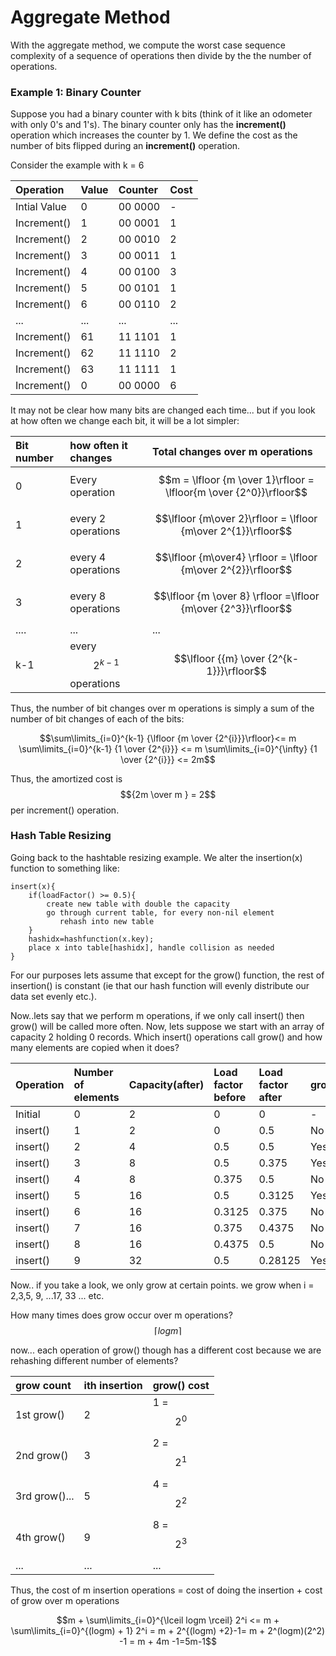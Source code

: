 # Aggregate Method

With the aggregate method, we compute the worst case sequence complexity of a sequence of operations then divide by the the number of operations.

### Example 1: Binary Counter

Suppose you had a binary counter with k bits \(think of it like an odometer with only 0's and 1's\).  The binary counter only has the **increment\(\)** operation which increases the counter by 1.  We define the cost as the number of bits flipped during an **increment\(\)** operation. 

Consider the example with k = 6

| Operation | Value | Counter | Cost |
| :--- | :--- | :--- | :--- |
| Intial Value | 0 | 00 0000 | - |
| Increment\(\) | 1 | 00 0001 | 1 |
| Increment\(\) | 2 | 00 0010 | 2 |
| Increment\(\) | 3 | 00 0011 | 1 |
| Increment\(\) | 4 | 00 0100 | 3 |
| Increment\(\) | 5 | 00 0101 | 1 |
| Increment\(\) | 6 | 00 0110 | 2 |
| ... | ... | ... | ... |
| Increment\(\) | 61 | 11 1101 | 1 |
| Increment\(\) | 62 | 11 1110 | 2 |
| Increment\(\) | 63 | 11 1111 | 1 |
| Increment\(\) | 0 | 00 0000 | 6 |

It may not be clear how many bits are changed each time... but if you look at how often we change each bit, it will be a lot simpler:

| Bit number | how often it changes | Total changes over m operations |
| :--- | :--- | :--- |
| 0 | Every operation | $$m = \lfloor {m \over 1}\rfloor = \lfloor{m \over {2^0}}\rfloor$$ |
| 1 | every 2 operations | $$\lfloor {m\over 2}\rfloor = \lfloor {m\over 2^{1}}\rfloor$$ |
| 2 | every 4 operations | $$\lfloor {m\over4} \rfloor = \lfloor {m\over 2^{2}}\rfloor$$ |
| 3 | every 8 operations | $$\lfloor {m \over 8} \rfloor =\lfloor {m\over {2^3}}\rfloor$$ |
| .... | ... | ... |
| k-1 | every $$2^{k-1}$$operations | $$\lfloor  {{m} \over {2^{k-1}}}\rfloor$$ |

Thus, the number of bit changes over m operations is simply a sum of the number of bit changes of each of the bits:

$$\sum\limits_{i=0}^{k-1} {\lfloor {m \over {2^{i}}}\rfloor}<= m \sum\limits_{i=0}^{k-1} {1 \over {2^{i}}} <= m \sum\limits_{i=0}^{\infty} {1 \over {2^{i}}} <= 2m$$

Thus, the amortized cost is $${2m \over m } = 2$$ per increment\(\) operation.

### Hash Table Resizing

Going back to the hashtable resizing example.  We alter the insertion\(x\) function to something like:

```text
insert(x){
    if(loadFactor() >= 0.5){
        create new table with double the capacity
        go through current table, for every non-nil element
           rehash into new table
    }
    hashidx=hashfunction(x.key);
    place x into table[hashidx], handle collision as needed
}
```

For our purposes lets assume that except for the grow\(\) function, the rest of insertion\(\) is constant \(ie that our hash function will evenly distribute our data set evenly etc.\).  

Now..lets say that we perform m operations, if we only call insert\(\) then grow\(\) will be called more often.  Now, lets suppose we start with an array of capacity 2 holding 0 records.  Which insert\(\) operations call grow\(\) and how many elements are copied when it does?

| Operation | Number of elements | Capacity\(after\) | Load factor before | Load factor after | grow\(\)? |
| :--- | :--- | :--- | :--- | :--- | :--- |
| Initial | 0 | 2 | 0 | 0 | - |
| insert\(\) | 1 | 2 | 0 | 0.5 | No |
| insert\(\) | 2 | 4 | 0.5 | 0.5 | Yes |
| insert\(\)  | 3 | 8 | 0.5 | 0.375 | Yes |
| insert\(\) | 4 | 8 | 0.375 | 0.5 | No |
| insert\(\) | 5 | 16 | 0.5 | 0.3125 | Yes |
| insert\(\)  | 6 | 16 | 0.3125 | 0.375 | No |
| insert\(\)  | 7 | 16 | 0.375 | 0.4375 | No |
| insert\(\) | 8 | 16 | 0.4375 | 0.5 | No |
| insert\(\) | 9 | 32 | 0.5 | 0.28125 | Yes |

Now.. if you take a look, we only grow at certain points.  we grow when i = 2,3,5, 9, ...17, 33 ... etc.

How many times does grow occur over m operations?  $$\lceil log m\rceil$$

now... each operation of grow\(\) though has a different cost because we are rehashing different number of elements?

| grow count | ith insertion | grow\(\) cost |
| :--- | :--- | :--- |
| 1st grow\(\) | 2 | 1 = $$2^0$$ |
| 2nd grow\(\) | 3 | 2 = $$ 2^1$$ |
| 3rd grow\(\)... | 5 | 4 = $$2^2$$ |
| 4th grow\(\) | 9 | 8 = $$2^3$$ |
| ... | ... | ... |

Thus, the cost of m insertion operations = cost of doing the insertion + cost of grow over m operations

$$m + \sum\limits_{i=0}^{\lceil logm \rceil} 2^i <= m + \sum\limits_{i=0}^{(logm) + 1} 2^i  = m + 2^{(logm) +2}-1= m + 2^(logm)(2^2) -1 = m + 4m -1=5m-1$$

